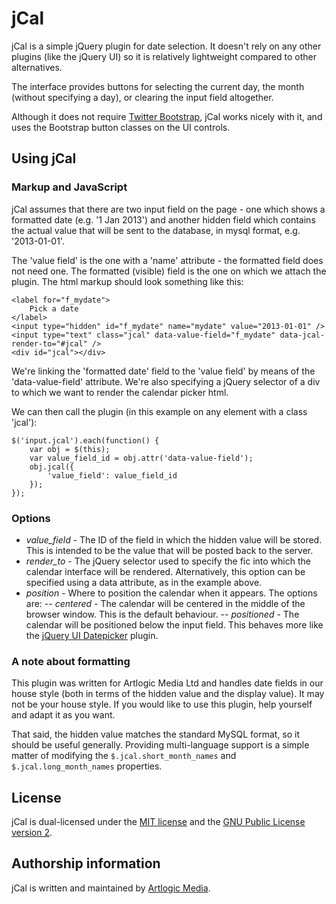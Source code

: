 
# jCal

jCal is a simple jQuery plugin for date selection. It doesn't rely on any other plugins (like the jQuery UI) so it is relatively lightweight compared to other alternatives.

The interface provides buttons for selecting the current day, the month (without specifying a day), or clearing the input field altogether.

Although it does not require [Twitter Bootstrap](http://twitter.github.io/bootstrap/), jCal works nicely with it, and uses the Bootstrap button classes on the UI controls.

## Using jCal

### Markup and JavaScript

jCal assumes that there are two input field on the page - one which shows a formatted date (e.g. '1 Jan 2013') and another hidden field which contains the actual value that will be sent to the database, in mysql format, e.g. '2013-01-01'.

The 'value field' is the one with a 'name' attribute - the formatted field does not need one. The formatted (visible) field is the one on which we attach the plugin. The html markup should look something like this:
```
<label for="f_mydate">
    Pick a date
</label>
<input type="hidden" id="f_mydate" name="mydate" value="2013-01-01" />
<input type="text" class="jcal" data-value-field="f_mydate" data-jcal-render-to="#jcal" />
<div id="jcal"></div>
```

We're linking the 'formatted date' field to the 'value field' by means of the 'data-value-field' attribute. We're also specifying a jQuery selector of a div to which we want to render the calendar picker html.

We can then call the plugin (in this example on any element with a class 'jcal'):
```
$('input.jcal').each(function() {
    var obj = $(this);
    var value_field_id = obj.attr('data-value-field');
    obj.jcal({
        'value_field': value_field_id
    });
});
```

### Options

- *value_field* - The ID of the field in which the hidden value will be stored. This is intended to be the value that will be posted back to the server.
- *render_to* - The jQuery selector used to specify the fic into which the calendar interface will be rendered. Alternatively, this option can be specified using a data attribute, as in the example above.
- *position* - Where to position the calendar when it appears. The options are:
-- *centered* - The calendar will be centered in the middle of the browser window. This is the default behaviour.
-- *positioned* - The calendar will be positioned below the input field. This behaves more like the [jQuery UI Datepicker](http://jqueryui.com/datepicker/) plugin.

### A note about formatting

This plugin was written for Artlogic Media Ltd and handles date fields in our house style (both in terms of the hidden value and the display value). It may not be your house style. If you would like to use this plugin, help yourself and adapt it as you want.

That said, the hidden value matches the standard MySQL format, so it should be useful generally. Providing multi-language support is a simple matter of modifying the `$.jcal.short_month_names` and `$.jcal.long_month_names` properties.

## License

jCal is dual-licensed under the [MIT license](https://github.com/artlogicmedia/jcal/blob/master/MIT-LICENSE.md) and the [GNU Public License version 2](https://github.com/artlogicmedia/jcal/blob/master/GPLv2-LICENSE.md).

## Authorship information

jCal is written and maintained by [Artlogic Media](http://artlogic.net/).
